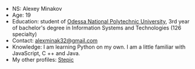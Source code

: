 * NS: Alexey Minakov
* Age: 19
* Education: student of <a href="https://op.edu.ua/en">Odessa National Polytechnic University</a>, 3rd year of bachelor's degree in Information Systems and Technologies (126 specialty)
* Contact: alexminak32@gmail.com
* Knowledge: I am learning Python on my own. I am a little familiar with JavaScript, C ++ and Java.
* My other profiles: <a href="https://stepik.org/users/338051085">Stepic</a>
